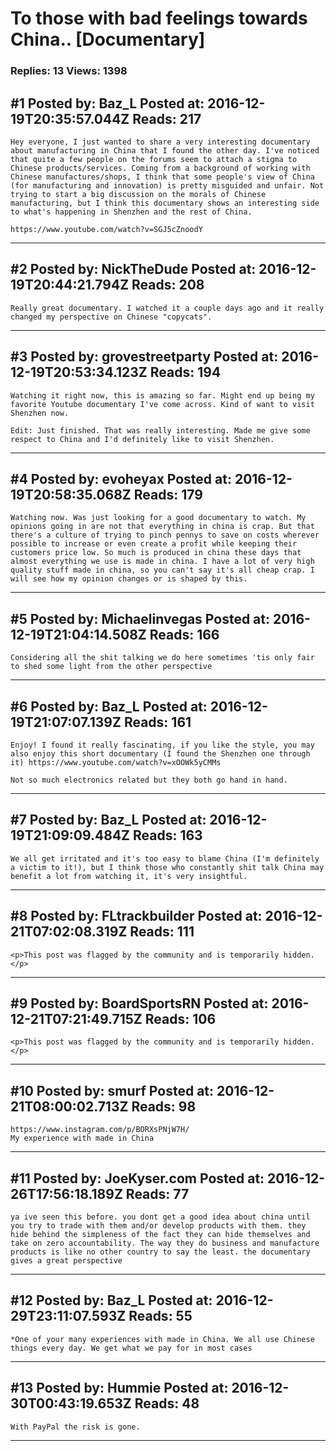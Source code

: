 # To those with bad feelings towards China.. \[Documentary\]

### Replies: 13 Views: 1398

## \#1 Posted by: Baz_L Posted at: 2016-12-19T20:35:57.044Z Reads: 217

```
Hey everyone, I just wanted to share a very interesting documentary about manufacturing in China that I found the other day. I've noticed that quite a few people on the forums seem to attach a stigma to Chinese products/services. Coming from a background of working with Chinese manufactures/shops, I think that some people's view of China (for manufacturing and innovation) is pretty misguided and unfair. Not trying to start a big discussion on the morals of Chinese manufacturing, but I think this documentary shows an interesting side to what's happening in Shenzhen and the rest of China. 

https://www.youtube.com/watch?v=SGJ5cZnoodY
```

---
## \#2 Posted by: NickTheDude Posted at: 2016-12-19T20:44:21.794Z Reads: 208

```
Really great documentary. I watched it a couple days ago and it really changed my perspective on Chinese "copycats".
```

---
## \#3 Posted by: grovestreetparty Posted at: 2016-12-19T20:53:34.123Z Reads: 194

```
Watching it right now, this is amazing so far. Might end up being my favorite Youtube documentary I've come across. Kind of want to visit Shenzhen now.

Edit: Just finished. That was really interesting. Made me give some respect to China and I'd definitely like to visit Shenzhen.
```

---
## \#4 Posted by: evoheyax Posted at: 2016-12-19T20:58:35.068Z Reads: 179

```
Watching now. Was just looking for a good documentary to watch. My opinions going in are not that everything in china is crap. But that there's a culture of trying to pinch pennys to save on costs wherever possible to increase or even create a profit while keeping their customers price low. So much is produced in china these days that almost everything we use is made in china. I have a lot of very high quality stuff made in china, so you can't say it's all cheap crap. I will see how my opinion changes or is shaped by this.
```

---
## \#5 Posted by: Michaelinvegas Posted at: 2016-12-19T21:04:14.508Z Reads: 166

```
Considering all the shit talking we do here sometimes 'tis only fair to shed some light from the other perspective
```

---
## \#6 Posted by: Baz_L Posted at: 2016-12-19T21:07:07.139Z Reads: 161

```
Enjoy! I found it really fascinating, if you like the style, you may also enjoy this short documentary (I found the Shenzhen one through it) https://www.youtube.com/watch?v=xOOWk5yCMMs 

Not so much electronics related but they both go hand in hand.
```

---
## \#7 Posted by: Baz_L Posted at: 2016-12-19T21:09:09.484Z Reads: 163

```
We all get irritated and it's too easy to blame China (I'm definitely a victim to it!), but I think those who constantly shit talk China may benefit a lot from watching it, it's very insightful.
```

---
## \#8 Posted by: FLtrackbuilder Posted at: 2016-12-21T07:02:08.319Z Reads: 111

```
<p>This post was flagged by the community and is temporarily hidden.</p>
```

---
## \#9 Posted by: BoardSportsRN Posted at: 2016-12-21T07:21:49.715Z Reads: 106

```
<p>This post was flagged by the community and is temporarily hidden.</p>
```

---
## \#10 Posted by: smurf Posted at: 2016-12-21T08:00:02.713Z Reads: 98

```
https://www.instagram.com/p/BORXsPNjW7H/
My experience with made in China
```

---
## \#11 Posted by: JoeKyser.com Posted at: 2016-12-26T17:56:18.189Z Reads: 77

```
ya ive seen this before. you dont get a good idea about china until you try to trade with them and/or develop products with them. they hide behind the simpleness of the fact they can hide themselves and take on zero accountability. The way they do business and manufacture products is like no other country to say the least. the documentary gives a great perspective
```

---
## \#12 Posted by: Baz_L Posted at: 2016-12-29T23:11:07.593Z Reads: 55

```
*One of your many experiences with made in China. We all use Chinese things every day. We get what we pay for in most cases
```

---
## \#13 Posted by: Hummie Posted at: 2016-12-30T00:43:19.653Z Reads: 48

```
With PayPal the risk is gone.
```

---
